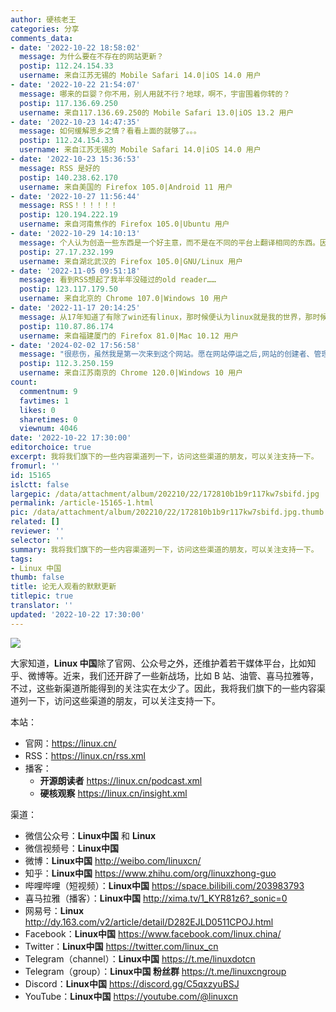 ```yaml
---
author: 硬核老王
categories: 分享
comments_data:
- date: '2022-10-22 18:58:02'
  message: 为什么要在不存在的网站更新？
  postip: 112.24.154.33
  username: 来自江苏无锡的 Mobile Safari 14.0|iOS 14.0 用户
- date: '2022-10-22 21:54:07'
  message: 哪来的巨婴？你不用，别人用就不行？地球，啊不，宇宙围着你转的？
  postip: 117.136.69.250
  username: 来自117.136.69.250的 Mobile Safari 13.0|iOS 13.2 用户
- date: '2022-10-23 14:47:35'
  message: 如何缓解思乡之情？看看上面的就够了。。。
  postip: 112.24.154.33
  username: 来自江苏无锡的 Mobile Safari 14.0|iOS 14.0 用户
- date: '2022-10-23 15:36:53'
  message: RSS 是好的
  postip: 140.238.62.170
  username: 来自美国的 Firefox 105.0|Android 11 用户
- date: '2022-10-27 11:56:44'
  message: RSS！！！！！！
  postip: 120.194.222.19
  username: 来自河南焦作的 Firefox 105.0|Ubuntu 用户
- date: '2022-10-29 14:10:13'
  message: 个人认为创造一些东西是一个好主意，而不是在不同的平台上翻译相同的东西。因为每个平台都有不同的用户。能想象一个正常人听着深奥的linux内核知识的感受吗?
  postip: 27.17.232.199
  username: 来自湖北武汉的 Firefox 105.0|GNU/Linux 用户
- date: '2022-11-05 09:51:18'
  message: 看到RSS想起了我半年没碰过的old reader……
  postip: 123.117.179.50
  username: 来自北京的 Chrome 107.0|Windows 10 用户
- date: '2022-11-17 20:14:25'
  message: 从17年知道了有除了win还有linux，那时候便认为linux就是我的世界，那时候我太惊喜了，从来没有吃饭睡觉都想过的事情，我发现了新的大陆，我兴奋了一个星期，我每天研究的很晚，甚至整夜，就是为了搞清楚，到底是什么样的系统，早上起来睁眼第一件事就是看看linux系统，我最快乐。
  postip: 110.87.86.174
  username: 来自福建厦门的 Firefox 81.0|Mac 10.12 用户
- date: '2024-02-02 17:56:58'
  message: "很悲伤，虽然我是第一次来到这个网站。愿在网站停运之后,网站的创建者、管理人员、诸位用户可以继续畅玩Linux。<br />\r\n我从树莓派3B+开始接触Linux，后来就忘记了这个系统。有时间的话我想我该拿出来这块长蜘蛛网的小玩意儿了。"
  postip: 112.3.250.159
  username: 来自江苏南京的 Chrome 120.0|Windows 10 用户
count:
  commentnum: 9
  favtimes: 1
  likes: 0
  sharetimes: 0
  viewnum: 4046
date: '2022-10-22 17:30:00'
editorchoice: true
excerpt: 我将我们旗下的一些内容渠道列一下，访问这些渠道的朋友，可以关注支持一下。
fromurl: ''
id: 15165
islctt: false
largepic: /data/attachment/album/202210/22/172810b1b9r117kw7sbifd.jpg
permalink: /article-15165-1.html
pic: /data/attachment/album/202210/22/172810b1b9r117kw7sbifd.jpg.thumb.jpg
related: []
reviewer: ''
selector: ''
summary: 我将我们旗下的一些内容渠道列一下，访问这些渠道的朋友，可以关注支持一下。
tags:
- Linux 中国
thumb: false
title: 论无人观看的默默更新
titlepic: true
translator: ''
updated: '2022-10-22 17:30:00'
---
```


![](/data/attachment/album/202210/22/172810b1b9r117kw7sbifd.jpg)


大家知道，**Linux 中国**除了官网、公众号之外，还维护着若干媒体平台，比如知乎、微博等。近来，我们还开辟了一些新战场，比如 B 站、油管、喜马拉雅等，不过，这些新渠道所能得到的关注实在太少了。因此，我将我们旗下的一些内容渠道列一下，访问这些渠道的朋友，可以关注支持一下。


本站：


* 官网：<https://linux.cn/>
* RSS：<https://linux.cn/rss.xml>
* 播客：
	+ **开源朗读者** <https://linux.cn/podcast.xml>
	+ **硬核观察** <https://linux.cn/insight.xml>


渠道：


* 微信公众号：**Linux中国** 和 **Linux**
* 微信视频号：**Linux中国**
* 微博：**Linux中国** <http://weibo.com/linuxcn/>
* 知乎：**Linux中国** <https://www.zhihu.com/org/linuxzhong-guo>
* 哔哩哔哩（短视频）：**Linux中国** <https://space.bilibili.com/203983793>
* 喜马拉雅（播客）：**Linux中国** <http://xima.tv/1_KYR81z6?_sonic=0>
* 网易号：**Linux** <http://dy.163.com/v2/article/detail/D282EJLD0511CPOJ.html>
* Facebook：**Linux中国** <https://www.facebook.com/linux.china/>
* Twitter：**Linux中国** <https://twitter.com/linux_cn>
* Telegram（channel）：**Linux中国** <https://t.me/linuxdotcn>
* Telegram（group）：**Linux中国 粉丝群** <https://t.me/linuxcngroup>
* Discord：**Linux中国** <https://discord.gg/C5qxzyuBSJ>
* YouTube：**Linux中国** <https://youtube.com/@linuxcn>